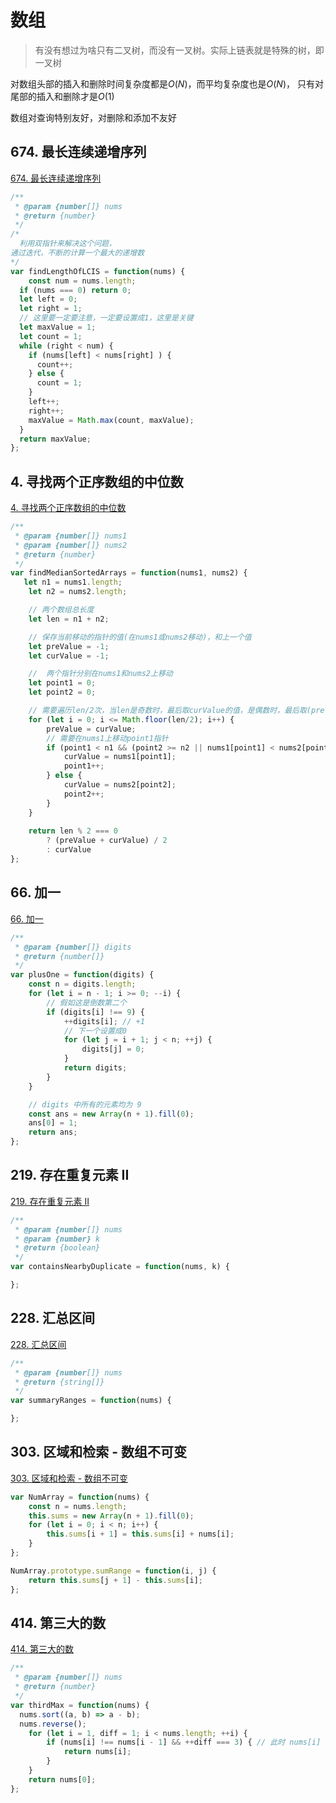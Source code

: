 # 数组

>有没有想过为啥只有二叉树，而没有一叉树。实际上链表就是特殊的树，即一叉树

对数组头部的插入和删除时间复杂度都是$O(N)$，而平均复杂度也是$O(N)$，
只有对尾部的插入和删除才是$O(1)$

数组对查询特别友好，对删除和添加不友好


## 674. 最长连续递增序列

[674. 最长连续递增序列](https://leetcode-cn.com/problems/longest-continuous-increasing-subsequence/)


```js
/**
 * @param {number[]} nums
 * @return {number}
 */
/* 
  利用双指针来解决这个问题，
通过迭代，不断的计算一个最大的递增数
*/
var findLengthOfLCIS = function(nums) {
	const num = nums.length;
  if (nums === 0) return 0;
  let left = 0;
  let right = 1;
  // 这里要一定要注意，一定要设置成1，这里是关键
  let maxValue = 1;
  let count = 1;
  while (right < num) {
    if (nums[left] < nums[right] ) {
      count++;
    } else {
      count = 1;
    }
    left++;
    right++;
    maxValue = Math.max(count, maxValue);
  }
  return maxValue;
};
```


## 4. 寻找两个正序数组的中位数


[4. 寻找两个正序数组的中位数](https://leetcode-cn.com/problems/median-of-two-sorted-arrays/)

```js
/**
 * @param {number[]} nums1
 * @param {number[]} nums2
 * @return {number}
 */
var findMedianSortedArrays = function(nums1, nums2) {
   let n1 = nums1.length;
    let n2 = nums2.length;

    // 两个数组总长度
    let len = n1 + n2;

    // 保存当前移动的指针的值(在nums1或nums2移动)，和上一个值
    let preValue = -1;
    let curValue = -1;

    //  两个指针分别在nums1和nums2上移动
    let point1 = 0;
    let point2 = 0;

    // 需要遍历len/2次，当len是奇数时，最后取curValue的值，是偶数时，最后取(preValue + curValue)/2的值
    for (let i = 0; i <= Math.floor(len/2); i++) {
        preValue = curValue;
        // 需要在nums1上移动point1指针
        if (point1 < n1 && (point2 >= n2 || nums1[point1] < nums2[point2])) {
            curValue = nums1[point1];
            point1++;
        } else {
            curValue = nums2[point2];
            point2++;
        }
    }
    
    return len % 2 === 0 
        ? (preValue + curValue) / 2
        : curValue
};
```

## 66. 加一

[66. 加一](https://leetcode.cn/problems/plus-one/)

```js
/**
 * @param {number[]} digits
 * @return {number[]}
 */
var plusOne = function(digits) {
    const n = digits.length;
    for (let i = n - 1; i >= 0; --i) {
        // 假如这是倒数第二个
        if (digits[i] !== 9) {
            ++digits[i]; // +1
            // 下一个设置成0
            for (let j = i + 1; j < n; ++j) {
                digits[j] = 0;
            }
            return digits;
        }
    }

    // digits 中所有的元素均为 9
    const ans = new Array(n + 1).fill(0);
    ans[0] = 1;
    return ans;
};
```

## 219. 存在重复元素 II

[219. 存在重复元素 II](https://leetcode.cn/problems/contains-duplicate-ii/)

```js
/**
 * @param {number[]} nums
 * @param {number} k
 * @return {boolean}
 */
var containsNearbyDuplicate = function(nums, k) {

};
```

## 228. 汇总区间

[228. 汇总区间](https://leetcode.cn/problems/summary-ranges/)

```js
/**
 * @param {number[]} nums
 * @return {string[]}
 */
var summaryRanges = function(nums) {

};
```

## 303. 区域和检索 - 数组不可变

[303. 区域和检索 - 数组不可变](https://leetcode.cn/problems/range-sum-query-immutable/)

```js
var NumArray = function(nums) {
    const n = nums.length;
    this.sums = new Array(n + 1).fill(0);
    for (let i = 0; i < n; i++) {
        this.sums[i + 1] = this.sums[i] + nums[i];
    }
};

NumArray.prototype.sumRange = function(i, j) {
    return this.sums[j + 1] - this.sums[i];
};

```

## 414. 第三大的数

[414. 第三大的数](https://leetcode.cn/problems/third-maximum-number/)

```js
/**
 * @param {number[]} nums
 * @return {number}
 */
var thirdMax = function(nums) {
  nums.sort((a, b) => a - b);
  nums.reverse();
    for (let i = 1, diff = 1; i < nums.length; ++i) {
        if (nums[i] !== nums[i - 1] && ++diff === 3) { // 此时 nums[i] 就是第三大的数
            return nums[i];
        }
    }
    return nums[0];
};
```